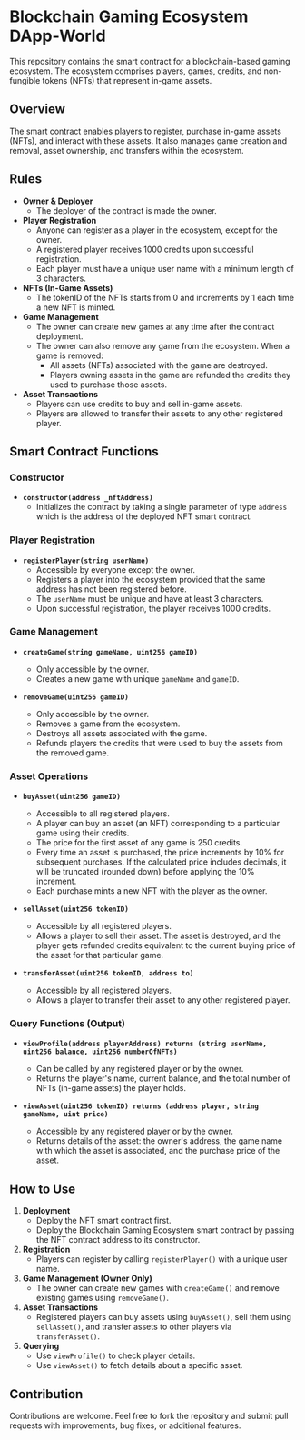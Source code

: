 # Blockchain Gaming Ecosystem DApp-World

This repository contains the smart contract for a blockchain-based gaming ecosystem. The ecosystem comprises players, games, credits, and non-fungible tokens (NFTs) that represent in-game assets.

## Overview

The smart contract enables players to register, purchase in-game assets (NFTs), and interact with these assets. It also manages game creation and removal, asset ownership, and transfers within the ecosystem.

## Rules

- **Owner & Deployer**
  - The deployer of the contract is made the owner.
- **Player Registration**
  - Anyone can register as a player in the ecosystem, except for the owner.
  - A registered player receives 1000 credits upon successful registration.
  - Each player must have a unique user name with a minimum length of 3 characters.
- **NFTs (In-Game Assets)**
  - The tokenID of the NFTs starts from 0 and increments by 1 each time a new NFT is minted.
- **Game Management**
  - The owner can create new games at any time after the contract deployment.
  - The owner can also remove any game from the ecosystem. When a game is removed:
    - All assets (NFTs) associated with the game are destroyed.
    - Players owning assets in the game are refunded the credits they used to purchase those assets.
- **Asset Transactions**
  - Players can use credits to buy and sell in-game assets.
  - Players are allowed to transfer their assets to any other registered player.

## Smart Contract Functions

### Constructor

- **`constructor(address _nftAddress)`**
  - Initializes the contract by taking a single parameter of type `address` which is the address of the deployed NFT smart contract.

### Player Registration

- **`registerPlayer(string userName)`**
  - Accessible by everyone except the owner.
  - Registers a player into the ecosystem provided that the same address has not been registered before.
  - The `userName` must be unique and have at least 3 characters.
  - Upon successful registration, the player receives 1000 credits.

### Game Management

- **`createGame(string gameName, uint256 gameID)`**
  - Only accessible by the owner.
  - Creates a new game with unique `gameName` and `gameID`.
  
- **`removeGame(uint256 gameID)`**
  - Only accessible by the owner.
  - Removes a game from the ecosystem.
  - Destroys all assets associated with the game.
  - Refunds players the credits that were used to buy the assets from the removed game.

### Asset Operations

- **`buyAsset(uint256 gameID)`**
  - Accessible to all registered players.
  - A player can buy an asset (an NFT) corresponding to a particular game using their credits.
  - The price for the first asset of any game is 250 credits.
  - Every time an asset is purchased, the price increments by 10% for subsequent purchases. If the calculated price includes decimals, it will be truncated (rounded down) before applying the 10% increment.
  - Each purchase mints a new NFT with the player as the owner.

- **`sellAsset(uint256 tokenID)`**
  - Accessible by all registered players.
  - Allows a player to sell their asset. The asset is destroyed, and the player gets refunded credits equivalent to the current buying price of the asset for that particular game.

- **`transferAsset(uint256 tokenID, address to)`**
  - Accessible by all registered players.
  - Allows a player to transfer their asset to any other registered player.

### Query Functions (Output)

- **`viewProfile(address playerAddress) returns (string userName, uint256 balance, uint256 numberOfNFTs)`**
  - Can be called by any registered player or by the owner.
  - Returns the player's name, current balance, and the total number of NFTs (in-game assets) the player holds.

- **`viewAsset(uint256 tokenID) returns (address player, string gameName, uint price)`**
  - Accessible by any registered player or by the owner.
  - Returns details of the asset: the owner's address, the game name with which the asset is associated, and the purchase price of the asset.

## How to Use

1. **Deployment**
   - Deploy the NFT smart contract first.
   - Deploy the Blockchain Gaming Ecosystem smart contract by passing the NFT contract address to its constructor.
2. **Registration**
   - Players can register by calling `registerPlayer()` with a unique user name.
3. **Game Management (Owner Only)**
   - The owner can create new games with `createGame()` and remove existing games using `removeGame()`.
4. **Asset Transactions**
   - Registered players can buy assets using `buyAsset()`, sell them using `sellAsset()`, and transfer assets to other players via `transferAsset()`.
5. **Querying**
   - Use `viewProfile()` to check player details.
   - Use `viewAsset()` to fetch details about a specific asset.

## Contribution

Contributions are welcome. Feel free to fork the repository and submit pull requests with improvements, bug fixes, or additional features.

